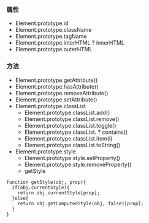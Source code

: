 ### 属性
* Element.prototype.id
* Element.prototype.className
* Element.prototype.tagName
* Element.prototype.interHTML ? innerHTML
* Element.prototype.outerHTML

### 方法
* Element.prototype.getAttribute()
* Element.prototype.hasAttribute()
* Element.prototype.removeAttribute()
* Element.prototype.setAttribute()
* Element.prototype.classList
    * Element.prototype.classList.add()
    * Element.prototype.classList.remove()
    * Element.prototype.classList.toggle()
    * Element.prototype.classList. ? contains()
    * Element.prototype.classList.item(i)
    * Element.prototype.classList.toString()
* Element.prototype.style
    * Element.prototype.style.setProperty()
    * Element.prototype.style.removeProperty()
    * getStyle
```
function getStyle(obj, prop){
  if(obj.currentStyle){
    return obj.currentStyle[prop];
  }else{
    return obj.getComputedStyle(obj, false)[prop];
  }
}
```
